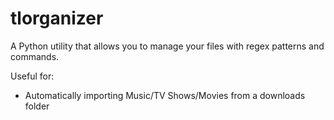# tlorganizer
A Python utility that allows you to manage your files with regex patterns and commands.

Useful for:
* Automatically importing Music/TV Shows/Movies from a downloads folder
